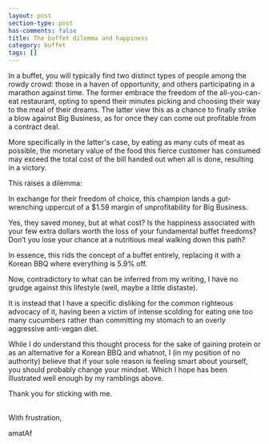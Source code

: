 ```yaml
---
layout: post
section-type: post
has-comments: false
title: The buffet dilemma and happiness
category: buffet
tags: []
---
```


In a buffet, you will typically find two distinct types of people among the rowdy crowd: those in a haven of opportunity, and others participating in a marathon against time. The former embrace the freedom of the all-you-can-eat restaurant, opting to spend their minutes picking and choosing their way to the meal of their dreams. The latter view this as a chance to finally strike a blow against Big Business, as for once they can come out profitable from a contract deal. 

More specifically in the latter's case, by eating as many cuts of meat as possible, the monetary value of the food this fierce customer has consumed may exceed the total cost of the bill handed out when all is done, resulting in a victory. 

This raises a dilemma:

In exchange for their freedom of choice, this champion lands a gut-wrenching uppercut of a $1.59 margin of unprofitability for Big Business. 

Yes, they saved money, but at what cost? Is the happiness associated with your few extra dollars worth the loss of your fundamental buffet freedoms? Don’t you lose your chance at a nutritious meal walking down this path? 

In essence, this rids the concept of a buffet entirely, replacing it with a Korean BBQ where everything is 5.9% off.

Now, contradictory to what can be inferred from my writing, I have no grudge against this lifestyle (well, maybe a little distaste). 

It is instead that I have a specific disliking for the common righteous advocacy of it, having been a victim of intense scolding for eating one too many cucumbers rather than committing my stomach to an overly aggressive anti-vegan diet. 

While I do understand this thought process for the sake of gaining protein or as an alternative for a Korean BBQ and whatnot, I (in my position of no authority) believe that if your sole reason is feeling smart about yourself, you should probably change your mindset. Which I hope has been illustrated well enough by my ramblings above. 

Thank you for sticking with me.

<br>
With frustration,

amatAf
